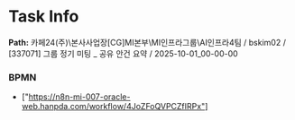 # Task Info

**Path:** 카페24(주)\본사사업장\[CG]MI본부\MI인프라그룹\AI인프라4팀 / bskim02 / [337071] 그룹 정기 미팅 _ 공유 안건 요약 / 2025-10-01_00-00-00

### BPMN
- ["https://n8n-mi-007-oracle-web.hanpda.com/workflow/4JoZFoQVPCZfIRPx"]

